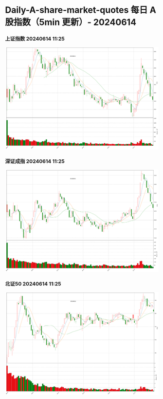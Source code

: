 
# Daily-A-share-market-quotes 每日 A 股指数（5min 更新）- 20240614

### 上证指数 20240614 11:25
![](./fig/2024/6/20240614-sh000001.png)

### 深证成指 20240614 11:25
![](./fig/2024/6/20240614-sz399001.png)

### 北证50 20240614 11:25
![](./fig/2024/6/20240614-bj899050.png)
